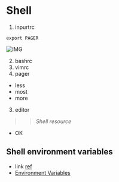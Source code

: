 Shell
=====

1. inpurtrc

```shell
export PAGER
```

![IMG](https://avatars0.githubusercontent.com/u/7233041?v=3&s=48 "An optional title")

2. bashrc
1. vimrc
2. pager
  * less
  * most
  * more
3. editor

>> *Shell resource*

+ OK

## Shell environment variables

* link
<a href="http://www.google.com"> ref </a>
* [Environment Variables](http://en.wikibooks.org/wiki/Guide_to_Unix/Environment_Variables#References)
